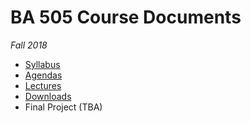 # BA 505 Course Documents
_Fall 2018_

* [Syllabus](Syllabus.md)
* [Agendas](Agenda)
* [Lectures](Slides)
* [Downloads](Downloads)
* Final Project (TBA)
